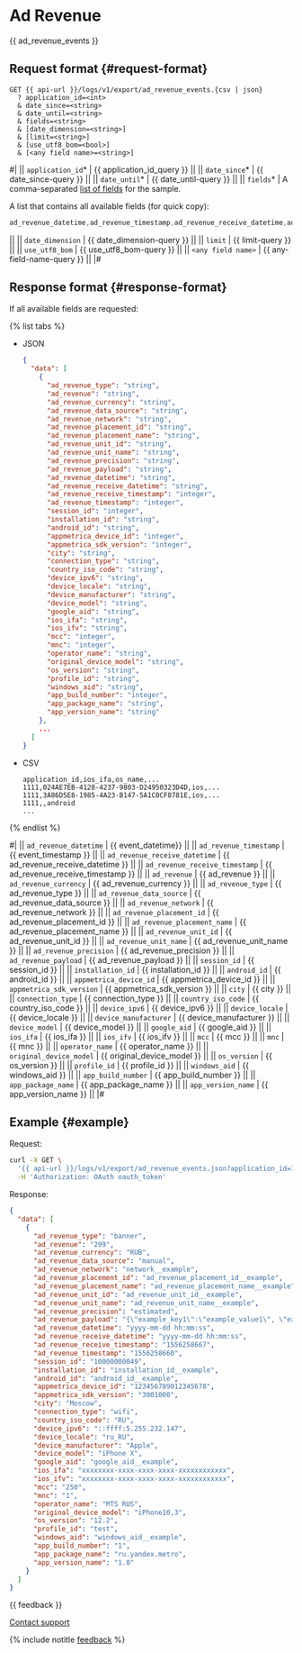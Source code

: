 # Ad Revenue

{{ ad_revenue_events }}

## Request format {#request-format}

```
GET {{ api-url }}/logs/v1/export/ad_revenue_events.{csv | json}
  ? application_id=<int>
  & date_since=<string>
  & date_until=<string>
  & fields=<string>
  & [date_dimension=<string>]
  & [limit=<string>]
  & [use_utf8_bom=<bool>]
  & [<any field name>=<string>]
```

#|
|| `application_id`* | {{ application_id_query }} ||
|| `date_since`* | {{ date_since-query }} ||
|| `date_until`* | {{ date_until-query }} ||
|| `fields`* | A comma-separated [list of fields](../endpoints.md) for the sample.

A list that contains all available fields (for quick copy):

```objectivec translate=no
ad_revenue_datetime,ad_revenue_timestamp,ad_revenue_receive_datetime,ad_revenue_receive_timestamp,ad_revenue,ad_revenue_currency,ad_revenue_type,ad_revenue_data_source,ad_revenue_network,ad_revenue_placement_id,ad_revenue_placement_name,ad_revenue_unit_id,ad_revenue_unit_name,ad_revenue_precision,ad_revenue_payload,session_id,installation_id,android_id,appmetrica_device_id,appmetrica_sdk_version,city,connection_type,country_iso_code,device_ipv6,device_locale,device_manufacturer,device_model,device_type,google_aid,ios_ifa,ios_ifv,mcc,mnc,operator_name,original_device_model,os_version,profile_id,windows_aid,app_build_number,app_package_name,app_version_name
```
||
|| `date_dimension` | {{ date_dimension-query }} ||
|| `limit` | {{ limit-query }} ||
|| `use_utf8_bom` | {{ use_utf8_bom-query }} ||
|| `<any field name>` | {{ any-field-name-query }} ||
|#

## Response format {#response-format}

If all available fields are requested:

{% list tabs %}

- JSON

   ```json translate=no
   {
     "data": [
       {
         "ad_revenue_type": "string",
         "ad_revenue": "string",
         "ad_revenue_currency": "string",
         "ad_revenue_data_source": "string",
         "ad_revenue_network": "string",
         "ad_revenue_placement_id": "string",
         "ad_revenue_placement_name": "string",
         "ad_revenue_unit_id": "string",
         "ad_revenue_unit_name": "string",
         "ad_revenue_precision": "string",
         "ad_revenue_payload": "string",
         "ad_revenue_datetime": "string",
         "ad_revenue_receive_datetime": "string",
         "ad_revenue_receive_timestamp": "integer",
         "ad_revenue_timestamp": "integer",
         "session_id": "integer",
         "installation_id": "string",
         "android_id": "string",
         "appmetrica_device_id": "integer",
         "appmetrica_sdk_version": "integer",
         "city": "string",
         "connection_type": "string",
         "country_iso_code": "string",
         "device_ipv6": "string",
         "device_locale": "string",
         "device_manufacturer": "string",
         "device_model": "string",
         "google_aid": "string",
         "ios_ifa": "string",
         "ios_ifv": "string",
         "mcc": "integer",
         "mnc": "integer",
         "operator_name": "string",
         "original_device_model": "string",
         "os_version": "string",
         "profile_id": "string",
         "windows_aid": "string",
         "app_build_number": "integer",
         "app_package_name": "string",
         "app_version_name": "string"
       },
       ...
     ]
   }
   ```

- CSV

   ```
   application_id,ios_ifa,os_name,...
   1111,024AE7EB-4128-4237-9803-D24950323D4D,ios,...
   1111,3A86D5E8-1985-4A23-B147-5A1C0CF8781E,ios,...
   1111,,android
   ...
   ```

{% endlist %}

#|
|| `ad_revenue_datetime` | {{ event_datetime}} ||
|| `ad_revenue_timestamp` | {{ event_timestamp }} ||
|| `ad_revenue_receive_datetime` | {{ ad_revenue_receive_datetime }} ||
|| `ad_revenue_receive_timestamp` | {{ ad_revenue_receive_timestamp }} ||
|| `ad_revenue` |  {{ ad_revenue }} ||
|| `ad_revenue_currency` |  {{ ad_revenue_currency }} ||
|| `ad_revenue_type` | {{ ad_revenue_type }} ||
|| `ad_revenue_data_source` | {{ ad_revenue_data_source }} ||
|| `ad_revenue_network` | {{ ad_revenue_network }} ||
|| `ad_revenue_placement_id` | {{ ad_revenue_placement_id }} ||
|| `ad_revenue_placement_name` | {{ ad_revenue_placement_name }} ||
|| `ad_revenue_unit_id` | {{ ad_revenue_unit_id }} ||
|| `ad_revenue_unit_name` | {{ ad_revenue_unit_name }} ||
|| `ad_revenue_precision` | {{ ad_revenue_precision }} ||
|| `ad_revenue_payload` | {{ ad_revenue_payload }} ||
|| `session_id` | {{ session_id }} ||
|| `installation_id` | {{ installation_id }} ||
|| `android_id` | {{ android_id }} ||
|| `appmetrica_device_id` | {{ appmetrica_device_id }} ||
|| `appmetrica_sdk_version` | {{ appmetrica_sdk_version }} ||
|| `city` | {{ city }} ||
|| `connection_type` | {{ connection_type }} ||
|| `country_iso_code` | {{ country_iso_code }} ||
|| `device_ipv6` | {{ device_ipv6 }} ||
|| `device_locale` | {{ device_locale }} ||
|| `device_manufacturer` | {{ device_manufacturer }} ||
|| `device_model` | {{ device_model }} ||
|| `google_aid` | {{ google_aid }} ||
|| `ios_ifa` | {{ ios_ifa }} ||
|| `ios_ifv` | {{ ios_ifv }} ||
|| `mcc` | {{ mcc }} ||
|| `mnc` | {{ mnc }} ||
|| `operator_name` | {{ operator_name }} ||
|| `original_device_model` | {{ original_device_model }} ||
|| `os_version` | {{ os_version }} ||
|| `profile_id` | {{ profile_id }} ||
|| `windows_aid` | {{ windows_aid }} ||
|| `app_build_number` | {{ app_build_number }} ||
|| `app_package_name` | {{ app_package_name }} ||
|| `app_version_name` | {{ app_version_name }} ||
|#


## Example {#example}

Request:

```bash translate=no
curl -X GET \
  '{{ api-url }}/logs/v1/export/ad_revenue_events.json?application_id=1111&date_since=2018-10-10&date_until=2018-10-11&fields=ad_revenue_datetime,ad_revenue_timestamp,ad_revenue_receive_datetime,ad_revenue_receive_timestamp,ad_revenue,ad_revenue_currency,ad_revenue_type,ad_revenue_data_source,ad_revenue_network,ad_revenue_placement_id,ad_revenue_placement_name,ad_revenue_unit_id,ad_revenue_unit_name,ad_revenue_precision,ad_revenue_payload,session_id,installation_id,android_id,appmetrica_device_id,appmetrica_sdk_version,city,connection_type,country_iso_code,device_ipv6,device_locale,device_manufacturer,device_model,device_type,google_aid,ios_ifa,ios_ifv,mcc,mnc,operator_name,original_device_model,os_version,profile_id,windows_aid,app_build_number,app_package_name,app_version_name' \
  -H 'Authorization: OAuth oauth_token'
```

Response:

```json translate=no
{
  "data": [
    {
      "ad_revenue_type": "banner",
      "ad_revenue": "299",
      "ad_revenue_currency": "RUB",
      "ad_revenue_data_source": "manual",
      "ad_revenue_network": "network__example",
      "ad_revenue_placement_id": "ad_revenue_placement_id__example",
      "ad_revenue_placement_name": "ad_revenue_placement_name__example",
      "ad_revenue_unit_id": "ad_revenue_unit_id__example",
      "ad_revenue_unit_name": "ad_revenue_unit_name__example",
      "ad_revenue_precision": "estimated",
      "ad_revenue_payload": "{\"example_key1\":\"example_value1\", \"example_key2\":\"example_value2\"}",
      "ad_revenue_datetime": "yyyy-mm-dd hh:mm:ss",
      "ad_revenue_receive_datetime": "yyyy-mm-dd hh:mm:ss",
      "ad_revenue_receive_timestamp": "1556258667",
      "ad_revenue_timestamp": "1556258660",
      "session_id": "10000000049",
      "installation_id": "installation_id__example",
      "android_id": "android_id__example",
      "appmetrica_device_id": "123456789012345678",
      "appmetrica_sdk_version": "3001000",
      "city": "Moscow",
      "connection_type": "wifi",
      "country_iso_code": "RU",
      "device_ipv6": "::ffff:5.255.232.147",
      "device_locale": "ru_RU",
      "device_manufacturer": "Apple",
      "device_model": "iPhone X",
      "google_aid": "google_aid__example",
      "ios_ifa": "xxxxxxxx-xxxx-xxxx-xxxx-xxxxxxxxxxxx",
      "ios_ifv": "xxxxxxxx-xxxx-xxxx-xxxx-xxxxxxxxxxxx",
      "mcc": "250",
      "mnc": "1",
      "operator_name": "MTS RUS",
      "original_device_model": "iPhone10,3",
      "os_version": "12.2",
      "profile_id": "test",
      "windows_aid": "windows_aid__example",
      "app_build_number": "1",
      "app_package_name": "ru.yandex.metro",
      "app_version_name": "1.0"
    }
  ]
}
```

{{ feedback }}

<a href="../../../troubleshooting/feedback-new">
  <span class="button">Contact support</span>
</a>

{% include notitle [feedback](../../../_includes/feedback-button.md) %}
